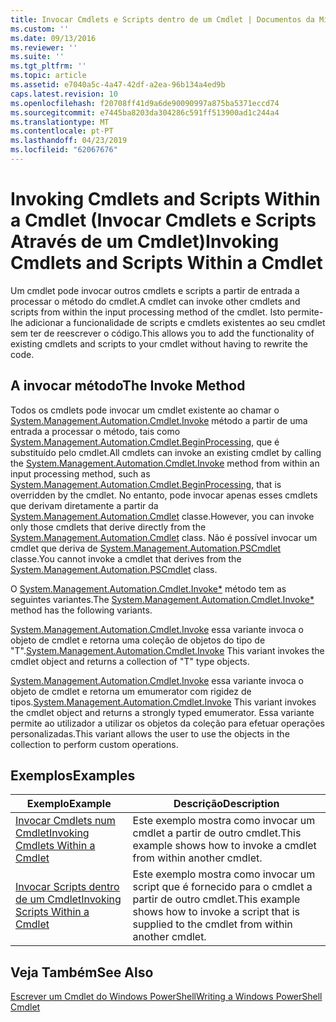 ```yaml
---
title: Invocar Cmdlets e Scripts dentro de um Cmdlet | Documentos da Microsoft
ms.custom: ''
ms.date: 09/13/2016
ms.reviewer: ''
ms.suite: ''
ms.tgt_pltfrm: ''
ms.topic: article
ms.assetid: e7040a5c-4a47-42df-a2ea-96b134a4ed9b
caps.latest.revision: 10
ms.openlocfilehash: f20708ff41d9a6de90090997a875ba5371eccd74
ms.sourcegitcommit: e7445ba8203da304286c591ff513900ad1c244a4
ms.translationtype: MT
ms.contentlocale: pt-PT
ms.lasthandoff: 04/23/2019
ms.locfileid: "62067676"
---
```

# <a name="invoking-cmdlets-and-scripts-within-a-cmdlet"></a><span data-ttu-id="bbb57-102">Invoking Cmdlets and Scripts Within a Cmdlet (Invocar Cmdlets e Scripts Através de um Cmdlet)</span><span class="sxs-lookup"><span data-stu-id="bbb57-102">Invoking Cmdlets and Scripts Within a Cmdlet</span></span>

<span data-ttu-id="bbb57-103">Um cmdlet pode invocar outros cmdlets e scripts a partir de entrada a processar o método do cmdlet.</span><span class="sxs-lookup"><span data-stu-id="bbb57-103">A cmdlet can invoke other cmdlets and scripts from within the input processing method of the cmdlet.</span></span> <span data-ttu-id="bbb57-104">Isto permite-lhe adicionar a funcionalidade de scripts e cmdlets existentes ao seu cmdlet sem ter de reescrever o código.</span><span class="sxs-lookup"><span data-stu-id="bbb57-104">This allows you to add the functionality of existing cmdlets and scripts to your cmdlet without having to rewrite the code.</span></span>

## <a name="the-invoke-method"></a><span data-ttu-id="bbb57-105">A invocar método</span><span class="sxs-lookup"><span data-stu-id="bbb57-105">The Invoke Method</span></span>

<span data-ttu-id="bbb57-106">Todos os cmdlets pode invocar um cmdlet existente ao chamar o [System.Management.Automation.Cmdlet.Invoke](/dotnet/api/System.Management.Automation.Cmdlet.Invoke) método a partir de uma entrada a processar o método, tais como [ System.Management.Automation.Cmdlet.BeginProcessing](/dotnet/api/System.Management.Automation.Cmdlet.BeginProcessing), que é substituído pelo cmdlet.</span><span class="sxs-lookup"><span data-stu-id="bbb57-106">All cmdlets can invoke an existing cmdlet by calling the [System.Management.Automation.Cmdlet.Invoke](/dotnet/api/System.Management.Automation.Cmdlet.Invoke) method from within an input processing method, such as [System.Management.Automation.Cmdlet.BeginProcessing](/dotnet/api/System.Management.Automation.Cmdlet.BeginProcessing), that is overridden by the cmdlet.</span></span> <span data-ttu-id="bbb57-107">No entanto, pode invocar apenas esses cmdlets que derivam diretamente a partir da [System.Management.Automation.Cmdlet](/dotnet/api/System.Management.Automation.Cmdlet) classe.</span><span class="sxs-lookup"><span data-stu-id="bbb57-107">However, you can invoke only those cmdlets that derive directly from the [System.Management.Automation.Cmdlet](/dotnet/api/System.Management.Automation.Cmdlet) class.</span></span> <span data-ttu-id="bbb57-108">Não é possível invocar um cmdlet que deriva de [System.Management.Automation.PSCmdlet](/dotnet/api/System.Management.Automation.PSCmdlet) classe.</span><span class="sxs-lookup"><span data-stu-id="bbb57-108">You cannot invoke a cmdlet that derives from the [System.Management.Automation.PSCmdlet](/dotnet/api/System.Management.Automation.PSCmdlet) class.</span></span>

<span data-ttu-id="bbb57-109">O [System.Management.Automation.Cmdlet.Invoke\*](/dotnet/api/System.Management.Automation.Cmdlet.Invoke) método tem as seguintes variantes.</span><span class="sxs-lookup"><span data-stu-id="bbb57-109">The [System.Management.Automation.Cmdlet.Invoke\*](/dotnet/api/System.Management.Automation.Cmdlet.Invoke) method has the following variants.</span></span>

<span data-ttu-id="bbb57-110">[System.Management.Automation.Cmdlet.Invoke](/dotnet/api/System.Management.Automation.Cmdlet.Invoke) essa variante invoca o objeto de cmdlet e retorna uma coleção de objetos do tipo de "T".</span><span class="sxs-lookup"><span data-stu-id="bbb57-110">[System.Management.Automation.Cmdlet.Invoke](/dotnet/api/System.Management.Automation.Cmdlet.Invoke) This variant invokes the cmdlet object and returns a collection of "T" type objects.</span></span>

<span data-ttu-id="bbb57-111">[System.Management.Automation.Cmdlet.Invoke](/dotnet/api/System.Management.Automation.Cmdlet.Invoke) essa variante invoca o objeto de cmdlet e retorna um emumerator com rigidez de tipos.</span><span class="sxs-lookup"><span data-stu-id="bbb57-111">[System.Management.Automation.Cmdlet.Invoke](/dotnet/api/System.Management.Automation.Cmdlet.Invoke) This variant invokes the cmdlet object and returns a strongly typed emumerator.</span></span> <span data-ttu-id="bbb57-112">Essa variante permite ao utilizador a utilizar os objetos da coleção para efetuar operações personalizadas.</span><span class="sxs-lookup"><span data-stu-id="bbb57-112">This variant allows the user to use the objects in the collection to perform custom operations.</span></span>

## <a name="examples"></a><span data-ttu-id="bbb57-113">Exemplos</span><span class="sxs-lookup"><span data-stu-id="bbb57-113">Examples</span></span>

|<span data-ttu-id="bbb57-114">Exemplo</span><span class="sxs-lookup"><span data-stu-id="bbb57-114">Example</span></span>|<span data-ttu-id="bbb57-115">Descrição</span><span class="sxs-lookup"><span data-stu-id="bbb57-115">Description</span></span>|
|-------------|-----------------|
|[<span data-ttu-id="bbb57-116">Invocar Cmdlets num Cmdlet</span><span class="sxs-lookup"><span data-stu-id="bbb57-116">Invoking Cmdlets Within a Cmdlet</span></span>](./how-to-invoke-a-cmdlet-from-within-a-cmdlet.md)|<span data-ttu-id="bbb57-117">Este exemplo mostra como invocar um cmdlet a partir de outro cmdlet.</span><span class="sxs-lookup"><span data-stu-id="bbb57-117">This example shows how to invoke a cmdlet from within another cmdlet.</span></span>|
|[<span data-ttu-id="bbb57-118">Invocar Scripts dentro de um Cmdlet</span><span class="sxs-lookup"><span data-stu-id="bbb57-118">Invoking Scripts Within a Cmdlet</span></span>](./how-to-invoke-scripts-within-a-cmdlet.md)|<span data-ttu-id="bbb57-119">Este exemplo mostra como invocar um script que é fornecido para o cmdlet a partir de outro cmdlet.</span><span class="sxs-lookup"><span data-stu-id="bbb57-119">This example shows how to invoke a script that is supplied to the cmdlet from within another cmdlet.</span></span>|

## <a name="see-also"></a><span data-ttu-id="bbb57-120">Veja Também</span><span class="sxs-lookup"><span data-stu-id="bbb57-120">See Also</span></span>

[<span data-ttu-id="bbb57-121">Escrever um Cmdlet do Windows PowerShell</span><span class="sxs-lookup"><span data-stu-id="bbb57-121">Writing a Windows PowerShell Cmdlet</span></span>](./writing-a-windows-powershell-cmdlet.md)
